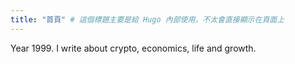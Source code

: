 ```yaml
---
title: "首頁" # 這個標題主要是給 Hugo 內部使用，不太會直接顯示在頁面上
---
```


Year 1999. I write about crypto, economics, life and growth.




